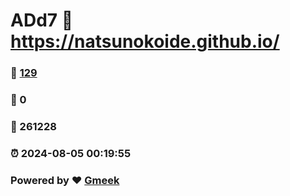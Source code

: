 # ADd7 :link: https://natsunokoide.github.io/ 
### :page_facing_up: [129](https://natsunokoide.github.io//tag.html) 
### :speech_balloon: 0 
### :hibiscus: 261228 
### :alarm_clock: 2024-08-05 00:19:55 
### Powered by :heart: [Gmeek](https://github.com/Meekdai/Gmeek)
